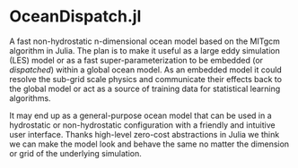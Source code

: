 # OceanDispatch.jl
A fast non-hydrostatic n-dimensional ocean model based on the MITgcm algorithm in Julia. The plan is to make it useful as a large eddy simulation (LES) model or as a fast super-parameterization to be embedded (or *dispatched*) within a global ocean model. As an embedded model it could resolve the sub-grid scale physics and communicate their effects back to the global model or act as a source of training data for statistical learning algorithms.

It may end up as a general-purpose ocean model that can be used in a hydrostatic or non-hydrostatic configuration with a friendly and intuitive user interface. Thanks high-level zero-cost abstractions in Julia we think we can make the model look and behave the same no matter the dimension or grid of the underlying simulation.
